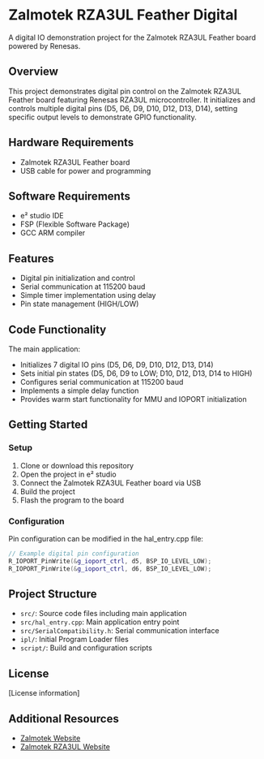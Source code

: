 # Zalmotek RZA3UL Feather Digital

A digital IO demonstration project for the Zalmotek RZA3UL Feather board powered by Renesas.

## Overview

This project demonstrates digital pin control on the Zalmotek RZA3UL Feather board featuring Renesas RZA3UL microcontroller. It initializes and controls multiple digital pins (D5, D6, D9, D10, D12, D13, D14), setting specific output levels to demonstrate GPIO functionality.

## Hardware Requirements

- Zalmotek RZA3UL Feather board
- USB cable for power and programming

## Software Requirements

- e² studio IDE
- FSP (Flexible Software Package)
- GCC ARM compiler

## Features

- Digital pin initialization and control
- Serial communication at 115200 baud
- Simple timer implementation using delay
- Pin state management (HIGH/LOW)

## Code Functionality

The main application:
- Initializes 7 digital IO pins (D5, D6, D9, D10, D12, D13, D14)
- Sets initial pin states (D5, D6, D9 to LOW; D10, D12, D13, D14 to HIGH)
- Configures serial communication at 115200 baud
- Implements a simple delay function
- Provides warm start functionality for MMU and IOPORT initialization

## Getting Started

### Setup

1. Clone or download this repository
2. Open the project in e² studio
3. Connect the Zalmotek RZA3UL Feather board via USB
4. Build the project
5. Flash the program to the board

### Configuration

Pin configuration can be modified in the hal_entry.cpp file:

```cpp
// Example digital pin configuration
R_IOPORT_PinWrite(&g_ioport_ctrl, d5, BSP_IO_LEVEL_LOW);
R_IOPORT_PinWrite(&g_ioport_ctrl, d6, BSP_IO_LEVEL_LOW);
```

## Project Structure

- `src/`: Source code files including main application
- `src/hal_entry.cpp`: Main application entry point
- `src/SerialCompatibility.h`: Serial communication interface
- `ipl/`: Initial Program Loader files
- `script/`: Build and configuration scripts

## License

[License information]

## Additional Resources

- [Zalmotek Website](https://zalmotek.com)
- [Zalmotek RZA3UL Website](https://zalmotek.com/products/RZA3UL-Feather-SoM/)